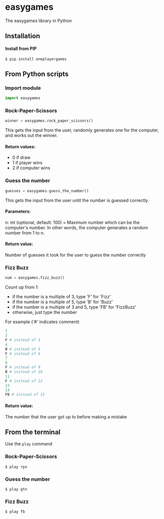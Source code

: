 # easygames
The easygames library in Python

## Installation

#### Install from PIP

```
$ pip install oneplayergames
```

## From Python scripts

### Import module

```python
import easygames
```

### Rock-Paper-Scissors

```python
winner = easygames.rock_paper_scissors()
```

This gets the input from the user, randomly generates one for the computer, and works out the winner.

#### Return values:
* 0 if draw
* 1 if player wins
* 2 if computer wins

### Guess the number

```python
guesses = easygames.guess_the_number()
```

This gets the input from the user until the number is guessed correctly.

#### Parameters:
n: int (optional, default: 100) = Maximum number which can be the computer's number. In other words, the computer generates a random number from 1 to n.

#### Return value:
Number of guesses it took for the user to guess the number correctly

### Fizz Buzz

```python
num = easygames.fizz_buzz()
```

Count up from 1:
- if the number is a multiple of 3, type 'F' for 'Fizz'
- if the number is a multiple of 5, type 'B' for 'Buzz'
- if the number is a multiple of 3 and 5, type 'FB' for 'FizzBuzz'
- otherwise, just type the number

For example ('#' indicates comment)

```python
1
2
F # instead of 3
4
B # instead of 5
F # instead of 6
7
8
F # instead of 9
B # instead of 10
11
F # instead of 12
13
14
FB # instead of 15
```

#### Return value:
The number that the user got up to before making a mistake

## From the terminal

Use the `play` command

### Rock-Paper-Scissors

```
$ play rps
```

### Guess the number

```
$ play gtn
```

### Fizz Buzz

```
$ play fb
```
